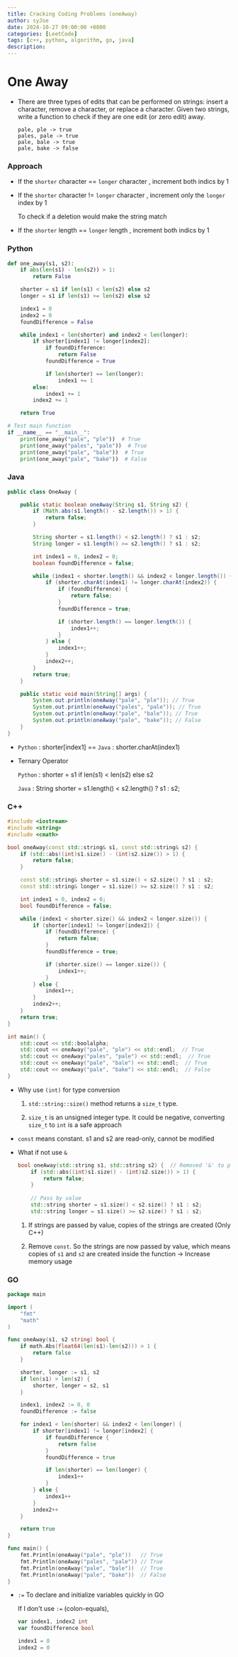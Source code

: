 ```yaml
---
title: Cracking Coding Problems (oneAway)
author: syJoe
date: 2024-10-27 09:00:00 +0800
categories: [LeetCode]
tags: [c++, python, algorithm, go, java]
description: 
---
```


# One Away

- There are three types of edits that can be performed on strings: insert a character,
remove a character, or replace a character. Given two strings, write a function to check if they are
one edit (or zero edit) away.

  ```text
  pale, ple -> true
  pales, pale -> true
  pale, bale -> true
  pale, bake -> false
  ```

### Approach

- If the `shorter` character == `longer` character , increment both indics by 1

- If the `shorter` character != `longer` character , increment only the `longer` index by 1

  To check if a deletion would make the string match

- If the `shorter` length == `longer` length , increment both indics by 1

### Python

```python
def one_away(s1, s2):
    if abs(len(s1) - len(s2)) > 1:
        return False

    shorter = s1 if len(s1) < len(s2) else s2
    longer = s1 if len(s1) >= len(s2) else s2

    index1 = 0
    index2 = 0
    foundDifference = False

    while index1 < len(shorter) and index2 < len(longer):
        if shorter[index1] != longer[index2]:
            if foundDifference:
                return False
            foundDifference = True

            if len(shorter) == len(longer):
                index1 += 1
        else:
            index1 += 1
        index2 += 1

    return True

# Test main function
if __name__ == "__main__":
    print(one_away("pale", "ple"))  # True
    print(one_away("pales", "pale"))  # True
    print(one_away("pale", "bale"))  # True
    print(one_away("pale", "bake"))  # False
```

### Java

```java
public class OneAway {

    public static boolean oneAway(String s1, String s2) {
        if (Math.abs(s1.length() - s2.length()) > 1) {
            return false;
        }

        String shorter = s1.length() < s2.length() ? s1 : s2;
        String longer = s1.length() >= s2.length() ? s1 : s2;

        int index1 = 0, index2 = 0;
        boolean foundDifference = false;

        while (index1 < shorter.length() && index2 < longer.length()) {
            if (shorter.charAt(index1) != longer.charAt(index2)) {
                if (foundDifference) {
                    return false;
                }
                foundDifference = true;

                if (shorter.length() == longer.length()) {
                    index1++;
                }
            } else {
                index1++;
            }
            index2++;
        }
        return true;
    }

    public static void main(String[] args) {
        System.out.println(oneAway("pale", "ple")); // True
        System.out.println(oneAway("pales", "pale")); // True
        System.out.println(oneAway("pale", "bale")); // True
        System.out.println(oneAway("pale", "bake")); // False
    }
}
```

- `Python` : shorter[index1] == `Java` : shorter.charAt(index1)

- Ternary Operator

  `Python` : shorter = s1 if len(s1) < len(s2) else s2

  `Java` : String shorter = s1.length() < s2.length() ? s1 : s2;

### C++

```c++
#include <iostream>
#include <string>
#include <cmath>

bool oneAway(const std::string& s1, const std::string& s2) {
    if (std::abs((int)s1.size() - (int)s2.size()) > 1) {
        return false;
    }

    const std::string& shorter = s1.size() < s2.size() ? s1 : s2;
    const std::string& longer = s1.size() >= s2.size() ? s1 : s2;

    int index1 = 0, index2 = 0;
    bool foundDifference = false;

    while (index1 < shorter.size() && index2 < longer.size()) {
        if (shorter[index1] != longer[index2]) {
            if (foundDifference) {
                return false;
            }
            foundDifference = true;

            if (shorter.size() == longer.size()) {
                index1++;
            }
        } else {
            index1++;
        }
        index2++;
    }
    return true;
}

int main() {
    std::cout << std::boolalpha;
    std::cout << oneAway("pale", "ple") << std::endl;  // True
    std::cout << oneAway("pales", "pale") << std::endl;  // True
    std::cout << oneAway("pale", "bale") << std::endl;  // True
    std::cout << oneAway("pale", "bake") << std::endl;  // False
}
```

- Why use `(int)` for type conversion

  1. `std::string::size()` method returns a `size_t` type.

  2. `size_t` is an unsigned integer type. It could be negative, converting `size_t` to `int` is a safe approach

-  `const` means constant. s1 and s2 are read-only, cannot be modified

- What if not use `&`

  ```c++
  bool oneAway(std::string s1, std::string s2) {  // Removed '&' to pass by value
      if (std::abs((int)s1.size() - (int)s2.size()) > 1) {
          return false;
      }
      
      // Pass by value
      std::string shorter = s1.size() < s2.size() ? s1 : s2;
      std::string longer = s1.size() >= s2.size() ? s1 : s2;
  ```
  1. If strings are passed by value, copies of the strings are created (Only C++)

  2. Remove `const`. So the strings are now passed by value, which means copies of `s1` and `s2` are created inside the function -> Increase memory usage


### GO

```go
package main

import (
	"fmt"
	"math"
)

func oneAway(s1, s2 string) bool {
	if math.Abs(float64(len(s1)-len(s2))) > 1 {
		return false
	}

	shorter, longer := s1, s2
	if len(s1) > len(s2) {
		shorter, longer = s2, s1
	}

	index1, index2 := 0, 0
	foundDifference := false

	for index1 < len(shorter) && index2 < len(longer) {
		if shorter[index1] != longer[index2] {
			if foundDifference {
				return false
			}
			foundDifference = true

			if len(shorter) == len(longer) {
				index1++
			}
		} else {
			index1++
		}
		index2++
	}

	return true
}

func main() {
	fmt.Println(oneAway("pale", "ple"))   // True
	fmt.Println(oneAway("pales", "pale")) // True
	fmt.Println(oneAway("pale", "bale"))  // True
	fmt.Println(oneAway("pale", "bake"))  // False
}
```

- `:=` To declare and initialize variables quickly in GO

  If I don't use `:=` (colon-equals),

  ```go
  var index1, index2 int
  var foundDifference bool

  index1 = 0
  index2 = 0
  ```

